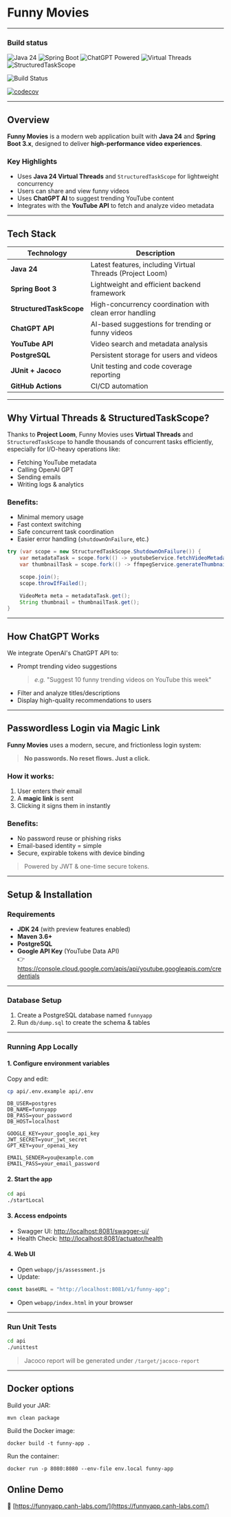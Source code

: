 # Funny Movies

---

### Build status

![Java 24](https://img.shields.io/badge/Java-24-blue)
![Spring Boot](https://img.shields.io/badge/Spring--Boot-3.x-brightgreen)
![ChatGPT Powered](https://img.shields.io/badge/AI-ChatGPT--Powered-purple)
![Virtual Threads](https://img.shields.io/badge/Threads-Virtual--Threads-orange)
![StructuredTaskScope](https://img.shields.io/badge/Concurrency-StructuredTaskScope-informational)

![Build Status](https://github.com/nguyenhuuca/assessment/actions/workflows/funnyapp-ci.yml/badge.svg)

[![codecov](https://codecov.io/gh/nguyenhuuca/assessment/branch/main/graph/badge.svg?token=NC1XVNHCJW)](https://codecov.io/gh/nguyenhuuca/assessment)

---

##  Overview

**Funny Movies** is a modern web application built with **Java 24** and **Spring Boot 3.x**, designed to deliver **high-performance video experiences**.

###  Key Highlights

-  Uses **Java 24 Virtual Threads** and `StructuredTaskScope` for lightweight concurrency
-  Users can share and view funny videos
-  Uses **ChatGPT AI** to suggest trending YouTube content
-  Integrates with the **YouTube API** to fetch and analyze video metadata

---

## Tech Stack

| Technology            | Description                                                 |
|-----------------------|-------------------------------------------------------------|
| **Java 24**           | Latest features, including Virtual Threads (Project Loom)   |
| **Spring Boot 3**     | Lightweight and efficient backend framework                 |
| **StructuredTaskScope** | High-concurrency coordination with clean error handling   |
| **ChatGPT API**       | AI-based suggestions for trending or funny videos           |
| **YouTube API**       | Video search and metadata analysis                          |
| **PostgreSQL**        | Persistent storage for users and videos                     |
| **JUnit + Jacoco**    | Unit testing and code coverage reporting                    |
| **GitHub Actions**    | CI/CD automation                                            |

---

##  Why Virtual Threads & StructuredTaskScope?

Thanks to **Project Loom**, Funny Movies uses **Virtual Threads** and `StructuredTaskScope` to handle thousands of concurrent tasks efficiently, especially for I/O-heavy operations like:

- Fetching YouTube metadata  
- Calling OpenAI GPT  
- Sending emails  
- Writing logs & analytics  

###  Benefits:

- Minimal memory usage  
- Fast context switching  
- Safe concurrent task coordination  
- Easier error handling (`shutdownOnFailure`, etc.)

```java
try (var scope = new StructuredTaskScope.ShutdownOnFailure()) {
    var metadataTask = scope.fork(() -> youtubeService.fetchVideoMetadata(id));
    var thumbnailTask = scope.fork(() -> ffmpegService.generateThumbnail(id));

    scope.join();
    scope.throwIfFailed();

    VideoMeta meta = metadataTask.get();
    String thumbnail = thumbnailTask.get();
}
```

---

## How ChatGPT Works

We integrate OpenAI's ChatGPT API to:

- Prompt trending video suggestions  
  > _e.g._ "Suggest 10 funny trending videos on YouTube this week"  
- Filter and analyze titles/descriptions  
- Display high-quality recommendations to users

---

##  Passwordless Login via Magic Link

**Funny Movies** uses a modern, secure, and frictionless login system:

> **No passwords. No reset flows. Just a click.**

### How it works:

1. User enters their email  
2. A **magic link** is sent  
3. Clicking it signs them in instantly

### Benefits:

-  No password reuse or phishing risks  
-  Email-based identity = simple  
-  Secure, expirable tokens with device binding

> Powered by JWT & one-time secure tokens.

---

##  Setup & Installation

###  Requirements

- **JDK 24** (with preview features enabled)  
- **Maven 3.6+**  
- **PostgreSQL**  
- **Google API Key** (YouTube Data API)  
  👉 https://console.cloud.google.com/apis/api/youtube.googleapis.com/credentials

---

###  Database Setup

1. Create a PostgreSQL database named `funnyapp`
2. Run `db/dump.sql` to create the schema & tables

---

###  Running App Locally

#### 1. Configure environment variables

Copy and edit:

```bash
cp api/.env.example api/.env
```

```env
DB_USER=postgres
DB_NAME=funnyapp
DB_PASS=your_password
DB_HOST=localhost

GOOGLE_KEY=your_google_api_key
JWT_SECRET=your_jwt_secret
GPT_KEY=your_openai_key

EMAIL_SENDER=you@example.com
EMAIL_PASS=your_email_password
```

#### 2. Start the app

```bash
cd api
./startLocal
```

#### 3. Access endpoints

-  Swagger UI: [http://localhost:8081/swagger-ui/](http://localhost:8081/swagger-ui/)  
-  Health Check: [http://localhost:8081/actuator/health](http://localhost:8081/actuator/health)

#### 4. Web UI

- Open `webapp/js/assessment.js`
- Update:

```js
const baseURL = "http://localhost:8081/v1/funny-app";
```

- Open `webapp/index.html` in your browser

---

###  Run Unit Tests

```bash
cd api
./unittest
```

> Jacoco report will be generated under `/target/jacoco-report`

---

## Docker options

Build your JAR:
```
mvn clean package
```
Build the Docker image:
```
docker build -t funny-app .
```
Run the container:
```
docker run -p 8080:8080 --env-file env.local funny-app
```
##  Online Demo

🔗 [https://funnyapp.canh-labs.com/](https://funnyapp.canh-labs.com/)
